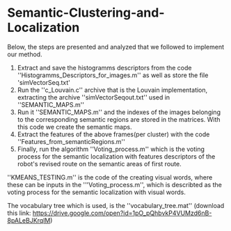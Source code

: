 # Semantic-Clustering-and-Localization

Below, the steps are presented and analyzed that we followed to implement our method.

1) Extract and save the histogramms descriptors from the code ''Histogramms_Descriptors_for_images.m'' as well as store the file 'simVectorSeq.txt'
2) Run the ''c_Louvain.c'' archive that is the Louvain implementation, extracting the archive ''simVectorSeqout.txt'' used in ''SEMANTIC_MAPS.m''
3) Run it ''SEMANTIC_MAPS.m'' and the indexes of the images belonging to the corresponding semantic regions are stored in the matrices. With this code we create the semantic maps.
4) Extract the features of the above frames(per cluster) with the code ''Features_from_semanticRegions.m''
5) Finally, run the algorithm ''Voting_process.m'' which is the voting process for the semantic localization with features descriptors of the robot's revised route on the semantic areas of first route.

''KMEANS_TESTING.m'' is the code of the creating visual words, where these can be inputs in the '''Voting_process.m'', which is describted as the voting process for the semantic localization with visual words.

The vocabulary tree which is used, is the ''vocabulary_tree.mat'' (download this link: https://drive.google.com/open?id=1pO_pQhbvkP4VUMzd6nB-8pALeBJKrqlM)




